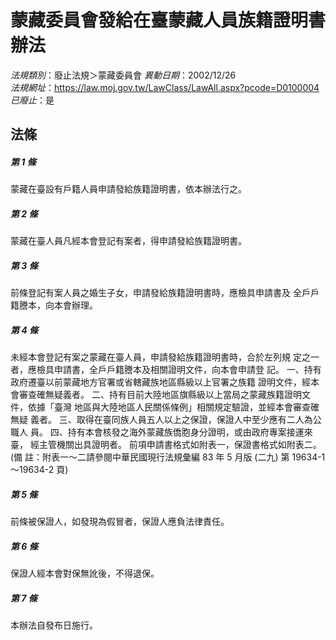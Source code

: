 # 蒙藏委員會發給在臺蒙藏人員族籍證明書辦法

*法規類別*：廢止法規＞蒙藏委員會
*異動日期*：2002/12/26  
*法規網址*：https://law.moj.gov.tw/LawClass/LawAll.aspx?pcode=D0100004
*已廢止*：是


## 法條
##### 第 1 條
蒙藏在臺設有戶籍人員申請發給族籍證明書，依本辦法行之。

##### 第 2 條
蒙藏在臺人員凡經本會登記有案者，得申請發給族籍證明書。

##### 第 3 條
前條登記有案人員之婚生子女，申請發給族籍證明書時，應檢具申請書及
全戶戶籍謄本，向本會辦理。

##### 第 4 條
未經本會登記有案之蒙藏在臺人員，申請發給族籍證明書時，合於左列規
定之一者，應檢具申請書，全戶戶籍謄本及相關證明文件，向本會申請登
記。
一、持有政府遷臺以前蒙藏地方官署或省轄藏族地區縣級以上官署之族籍
    證明文件，經本會審查確無疑義者。
二、持有目前大陸地區旗縣級以上當局之蒙藏族籍證明文件，依據「臺灣
    地區與大陸地區人民關係條例」相關規定驗證，並經本會審查確無疑
    義者。
三、取得在臺同族人員五人以上之保證，保證人中至少應有二人為公職人
    員。
四、持有本會核發之海外蒙藏族僑胞身分證明，或由政府專案接運來臺，
    經主管機關出具證明者。
前項申請書格式如附表一，保證書格式如附表二。
 (備      註：附表一～二請參閱中華民國現行法規彙編 83 年 5 月版
   (二九) 第 19634-1～19634-2 頁)

##### 第 5 條
前條被保證人，如發現為假冒者，保證人應負法律責任。

##### 第 6 條
保證人經本會對保無訛後，不得退保。

##### 第 7 條
本辦法自發布日施行。


